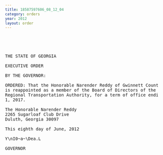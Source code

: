 ```yaml
---
title: 18587597606_08_12_04
category: orders
year: 2012
layout: order
---
```


<pre> 

  

THE STATE OF GEORGIA

EXECUTIVE ORDER

BY THE GOVERNOR:

ORDERED: That the Honorable Narender Reddy of Gwinnett County, Georgia,
is reappointed as a member of the Board of Directors of the Georgia
Regional Transportation Authority, for a term of office ending June
1, 2017.

The Honorable Narender Reddy
2265 Sugarloaf Club Drive
Duluth, Georgia 30097

This eighth day of June, 2012

Y\nI0~a~\Dea.L

GOVERNOR

</pre>

